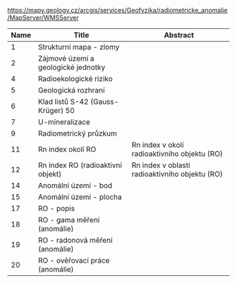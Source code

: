 https://mapy.geology.cz/arcgis/services/Geofyzika/radiometricke_anomalie/MapServer/WMSServer

|Name|Title|Abstract|
|--|--|--|
|1|Strukturní mapa - zlomy||
|2|Zájmové území a geologické jednotky||
|4|Radioekologické riziko||
|5|Geologická rozhraní||
|6|Klad listů S-42 (Gauss-Krüger) 50||
|7|U-mineralizace||
|9|Radiometrický průzkum||
|11|Rn index okolí RO|Rn index v okolí radioaktivního objektu (RO)|
|12|Rn index RO (radioaktivní objekt)|Rn index v oblasti radioaktivního objektu (RO)|
|14|Anomální území - bod||
|15|Anomální území - plocha||
|17|RO - popis||
|18|RO - gama měření (anomálie)||
|19|RO - radonová měření (anomálie)||
|20|RO - ověřovací práce (anomálie)||
